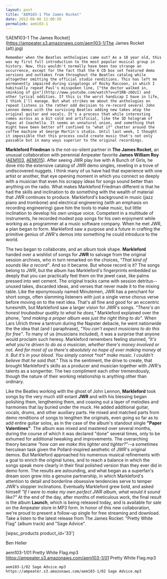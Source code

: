 ```yaml
---
layout: post
title: "AEM103-1 The James Rocket"
date: 2012-08-06 12:00:58
permalink: aem103-1
---
```

![AEM103-1 The James Rocket](https://ampeater.s3.amazonaws.com/aem103-1/The James Rocket (alt).jpg)

    Remember when the Beatles anthologies came out? As a 10 year old, this was my first full introduction to the most popular musical group in history. Now, this wouldn't normally have been too strange an occurrence, except for the fact that the 6 CD box set featured demo versions and outtakes from throughout the Beatles catalog while altogether omitting the official studio renditions. This has left me permanently impaired during singalongs of Rocky Raccoon, in which I habitually repeat Paul's misspoken line, ["the doctor walked in, sminking of gin"](http://www.youtube.com/watch?v=uY1RB-z6OzI) and other lyrical oddities. If this is the worst handicap I have in life, I think I'll manage. But what strikes me about the anthologies on repeat listens is the rather odd decision to re-record several John Lennon demos with the surviving Beatles adding new takes atop the original guitar and vocals. It's a process that while interesting comes across as a bit cold and artificial, like the 3D hologram of Tupac at Coachella. It seems an unnatural union, and something that might have been better off confined to "what if" chatter around the coffee machine at George Martin's studio. Until last week, I thought it impossible that this process could create music that's not only passable but in many ways superior to the original recordings.

**Markleford Friedman** is the not-so-silent partner in **The James Rocket**, an unusual collaboration with perennial Ampeater favorite **James William Roy** ([AEM103](/aem103), [AEM015](/aem015)). After seeing JWR play live with A Bunch of Girls, he dove into the extensive catalog of JWR demo singles, reveling in a trove of undiscovered nuggets. I think many of us have had that experience with one artist or another, that eye opening moment in which you connect so deeply with a musician that even his scrappy ideas for songs sound better than anything on the radio. What makes Markleford Friedman different is that he had the skills and inclination to do something with the wealth of material that JWR continues to produce. Markleford's background in music (jazz piano and trombone) and electrical engineering (with an emphasis on recording engineering) gave him the tools to make music, but little inclination to develop his own unique voice. Competent in a multitude of instruments, he recorded modest pop songs for his own enjoyment while working as a programmer at a music software company. When he met JWR, a plan began to form. Markleford saw a purpose and a future in crafting the primitive genius of JWR's demos into something he could introduce to the world.

The two began to collaborate, and an album took shape. **Markleford** handed over a wishlist of songs for **JWR** to salvage from the original session archives, who in turn remarked on the choices, _"That kind of sounds like a record"_. And so it became. But whose record is it? The songs belong to JWR, but the album has Markleford's fingerprints embedded so deeply that you can practically feel them on the jewel case, like palms pressed into wet cement. The original tracks came with session detritus--unused takes, discarded ideas, and verses that never made it to the mixing table. Like the eponymously named Minutemen, JWR has a penchant for short songs, often slamming listeners with just a single verse chorus verse before moving on to the next idea. That's all fine and good for an eccentric tunesmith, but Markleford saw a larger vision for JWR's songs. _"There's an honest troubadour quality to what he does,"_ Markleford explained over the phone, _"and making a proper album was just the right thing to do"_. When Lars Ulrich threw a tantrum during the Napster debacle, he went nationwide the the idea that (and I paraphrase), _"You can't expect musicians to do this for free"_. To many of us (musicians included), it was a surprise that anyone would proclaim such heresy. Markleford remembers feeling stunned, _"It's what you're driven to do as a musician, whether there's money involved or not. And for most of us there's absolutely no hope of ever making money at it. But it's in your blood. You simply cannot \*not\* make music. I couldn't believe that he said that."_ This is the sentiment, the drive to create, that brought Markleford's skills as a producer and musician together with JWR's talents as a songwriter. The two compliment each other tremendously, though the nature of their working relationship is anything other than ordinary.

Like the Beatles working with the ghost of John Lennon, **Markleford** took songs by the very much still extant **JWR** and with his blessing began polishing them, lengthening them, and coaxing out a layer of melodies and harmonies that lay buried under the muck. He added additional guitar, vocals, drums, and other auxiliary parts. He mixed and matched parts from demo renditions of songs to lengthen the originals, even going so far as to add entire guitar solos, as in the case of the album's standout single **"Paper Valentines"**. The album was mixed and mastered over several months, during the course of which it was declared "done" several times, only to be exhumed for additional tweaking and improvements. The overarching theory became _"how can we make this lighter and tighter?"_\--a sometimes herculean task given the Pollard-inspired aesthetic of JWR's original demos. But Markleford approached his numerous musical refinements with a goal to enrich the original tunes, and to reach a balance in which the songs speak more clearly in their final polished version than they ever did in demo form. The results are astounding, and what began as a superfan's dream soon grew into a genuine partnership, in which Markleford's attention to detail and borderline obsessive tendencies serve to temper JWR's sloppier inclinations. Eventually Markleford grew bold, and asked himself _"If I were to make my own perfect JWR album, what would it sound like?"_ At the end of the day, after months of meticulous work, the final result is the album **Launch**, which is being released today, and is available for sale on the Ampeater store in MP3 form. In honor of this new collaboration, we're proud to present a follow-up single for free streaming and download. Take a listen to the latest release from The James Rocket: "Pretty White Flag" (album track) and "Sage Advice".

\[wpsc\_products product\_id='33'\]

Ben Heller
  
  aem103-1/01 Pretty White Flag.mp3
    https://ampeater.s3.amazonaws.com/aem103-1/01 Pretty White Flag.mp3
    
    aem103-1/02 Sage Advice.mp3
    https://ampeater.s3.amazonaws.com/aem103-1/02 Sage Advice.mp3
    
    